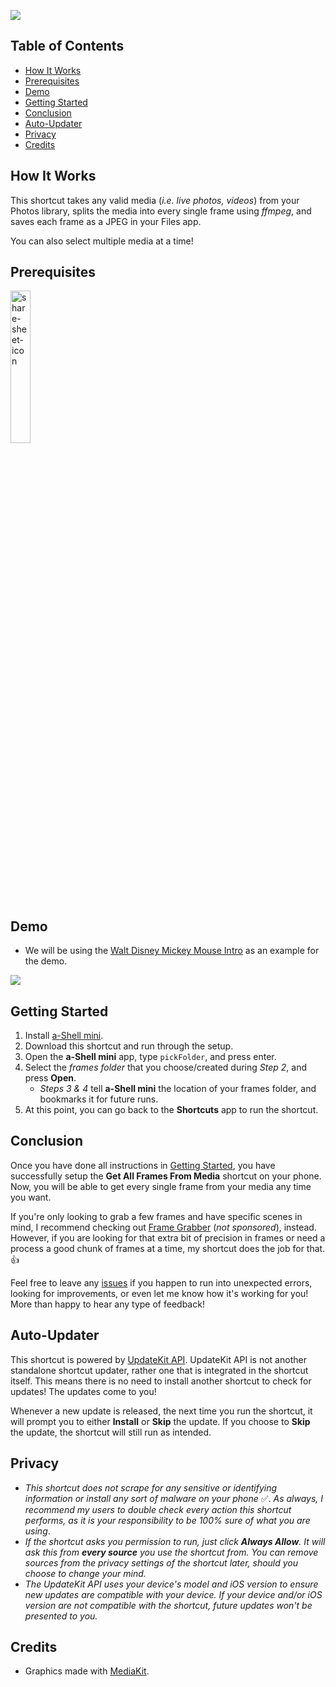 [![](https://i.imgur.com/YU90Yfp.png)](https://www.icloud.com/shortcuts/b4c6cba93c3744ce8817f9e07ed7073a)


## Table of Contents
- [How It Works](#how-it-works)
- [Prerequisites](#prerequisites)
- [Demo](#demo)
- [Getting Started](#getting-started)
- [Conclusion](#conclusion)
- [Auto-Updater](#auto-updater)
- [Privacy](#privacy)
- [Credits](#credits)


## How It Works
This shortcut takes any valid media (*i.e. live photos, videos*) from your Photos library, splits the media into every single frame using *ffmpeg*, and saves each frame as a JPEG in your Files app.

You can also select multiple media at a time!


## Prerequisites
[<img src="https://i.imgur.com/gBiftMd.png" alt="share-sheet-icon" width="25%"/>](https://apps.apple.com/us/app/a-shell-mini/id1543537943)


## Demo
- We will be using the [Walt Disney Mickey Mouse Intro](https://www.youtube.com/watch?v=cgD6i44ctDs) as an example for the demo.

[![](https://i.imgur.com/mw47CsW.png)](https://youtube.com/shorts/cE_UKwwVM54?feature=share)


## Getting Started
1. Install [a-Shell mini](https://apps.apple.com/us/app/a-shell-mini/id1543537943).
2. Download this shortcut and run through the setup.
3. Open the **a-Shell mini** app, type `pickFolder`, and press enter.
4. Select the *frames folder* that you choose/created during *Step 2*, and press **Open**.
	- *Steps 3 & 4* tell **a-Shell mini** the location of your frames folder, and bookmarks it for future runs.
5. At this point, you can go back to the **Shortcuts** app to run the shortcut.


## Conclusion
Once you have done all instructions in [Getting Started](#getting-started), you have successfully setup the **Get All Frames From Media** shortcut on your phone. Now, you will be able to get every single frame from your media any time you want.

If you're only looking to grab a few frames and have specific scenes in mind, I recommend checking out [Frame Grabber](https://apps.apple.com/us/app/frame-grabber/id1434703541) (*not sponsored*), instead. However, if you are looking for that extra bit of precision in frames or need a process a good chunk of frames at a time, my shortcut does the job for that. 👍

Feel free to leave any [issues](https://github.com/MrJeevs/Shortcuts/issues/new/choose) if you happen to run into unexpected errors, looking for improvements, or even let me know how it's working for you! More than happy to hear any type of feedback!


## Auto-Updater
This shortcut is powered by [UpdateKit API](https://www.mikebeas.com/updatekit-api/v1). UpdateKit API is not another standalone shortcut updater, rather one that is integrated in the shortcut itself. This means there is no need to install another shortcut to check for updates! The updates come to you!

Whenever a new update is released, the next time you run the shortcut, it will prompt you to either **Install** or **Skip** the update. If you choose to **Skip** the update, the shortcut will still run as intended.


## Privacy
- *This shortcut does not scrape for any sensitive or identifying information or install any sort of malware on your phone* ✅. *As always, I recommend my users to double check every action this shortcut performs, as it is your responsibility to be 100% sure of what you are using*.
- *If the shortcut asks you permission to run, just click **Always Allow**. It will ask this from **every source** you use the shortcut from. You can remove sources from the privacy settings of the shortcut later, should you choose to change your mind.*
- *The UpdateKit API uses your device's model and iOS version to ensure new updates are compatible with your device. If your device and/or iOS version are not compatible with the shortcut, future updates won't be presented to you.*


## Credits
- Graphics made with [MediaKit](https://routinehub.co/shortcut/1911).
